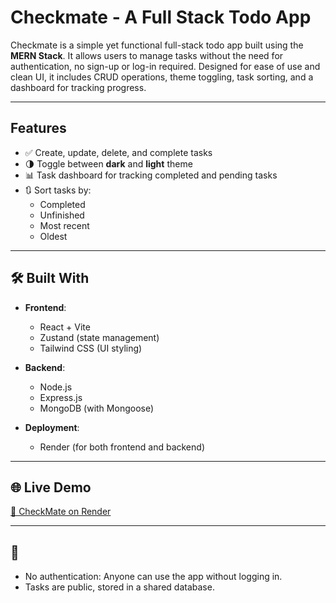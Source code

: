 # Checkmate - A Full Stack Todo App

Checkmate is a simple yet functional full-stack todo app built using the **MERN Stack**. It allows users to manage tasks without the need for authentication, no sign-up or log-in required. Designed for ease of use and clean UI, it includes CRUD operations, theme toggling, task sorting, and a dashboard for tracking progress.

---

## Features

- ✅ Create, update, delete, and complete tasks
- 🌗 Toggle between **dark** and **light** theme
- 📊 Task dashboard for tracking completed and pending tasks
- 🔃 Sort tasks by:
  - Completed
  - Unfinished
  - Most recent
  - Oldest

---

## 🛠️ Built With

- **Frontend**:
  - React + Vite
  - Zustand (state management)
  - Tailwind CSS (UI styling)

- **Backend**:
  - Node.js
  - Express.js
  - MongoDB (with Mongoose)

- **Deployment**:
  - Render (for both frontend and backend)

---

## 🌐 Live Demo

[🔗 CheckMate on Render](https://checkmate-todo.onrender.com)  

---

## 📌

- No authentication: Anyone can use the app without logging in.
- Tasks are public, stored in a shared database.


